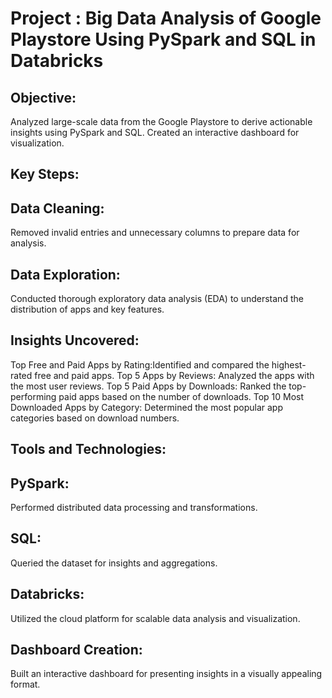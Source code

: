 # Project : Big Data Analysis of Google Playstore Using PySpark and SQL in Databricks
## Objective:
Analyzed large-scale data from the Google Playstore to derive actionable insights using PySpark and SQL. Created an interactive dashboard for visualization.

## Key Steps:

## Data Cleaning: 
Removed invalid entries and unnecessary columns to prepare data for analysis.
## Data Exploration: 
Conducted thorough exploratory data analysis (EDA) to understand the distribution of apps and key features.
## Insights Uncovered:

Top Free and Paid Apps by Rating:Identified and compared the highest-rated free and paid apps.
Top 5 Apps by Reviews: Analyzed the apps with the most user reviews.
Top 5 Paid Apps by Downloads: Ranked the top-performing paid apps based on the number of downloads.
Top 10 Most Downloaded Apps by Category: Determined the most popular app categories based on download numbers.

## Tools and Technologies:

##  PySpark: 
Performed distributed data processing and transformations.
## SQL:
Queried the dataset for insights and aggregations.
## Databricks:
Utilized the cloud platform for scalable data analysis and visualization.
## Dashboard Creation: 
Built an interactive dashboard for presenting insights in a visually appealing format.

         
